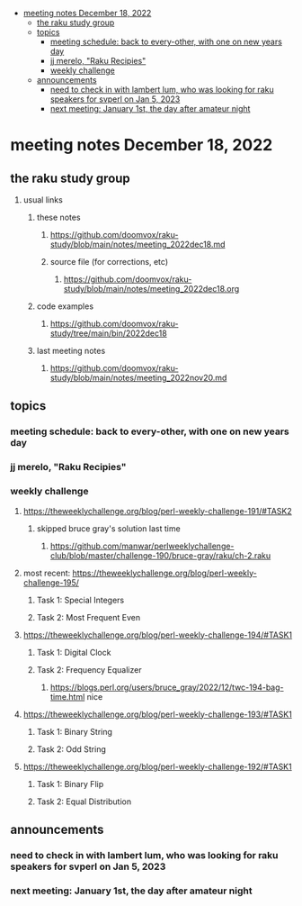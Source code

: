 - [meeting notes December 18, 2022](#org9b4ffe7)
  - [the raku study group](#org6df7973)
  - [topics](#orgf21d8db)
    - [meeting schedule: back to every-other, with one on new years day](#orge917254)
    - [jj merelo, "Raku Recipies"](#orgfd202e7)
    - [weekly challenge](#org00499e1)
  - [announcements](#org0d559a4)
    - [need to check in with lambert lum, who was looking for raku speakers for svperl on Jan 5, 2023](#org65f0848)
    - [next meeting: January 1st, the day after amateur night](#org18ba740)


<a id="org9b4ffe7"></a>

# meeting notes December 18, 2022


<a id="org6df7973"></a>

## the raku study group

1.  usual links

    1.  these notes
    
        1.  <https://github.com/doomvox/raku-study/blob/main/notes/meeting_2022dec18.md>
        
        2.  source file (for corrections, etc)
        
            1.  <https://github.com/doomvox/raku-study/blob/main/notes/meeting_2022dec18.org>
    
    2.  code examples
    
        1.  <https://github.com/doomvox/raku-study/tree/main/bin/2022dec18>
    
    3.  last meeting notes
    
        1.  <https://github.com/doomvox/raku-study/blob/main/notes/meeting_2022nov20.md>


<a id="orgf21d8db"></a>

## topics


<a id="orge917254"></a>

### meeting schedule: back to every-other, with one on new years day


<a id="orgfd202e7"></a>

### jj merelo, "Raku Recipies"


<a id="org00499e1"></a>

### weekly challenge

1.  <https://theweeklychallenge.org/blog/perl-weekly-challenge-191/#TASK2>

    1.  skipped bruce gray's solution last time
    
        1.  <https://github.com/manwar/perlweeklychallenge-club/blob/master/challenge-190/bruce-gray/raku/ch-2.raku>

2.  most recent: <https://theweeklychallenge.org/blog/perl-weekly-challenge-195/>

    1.  Task 1: Special Integers
    
    2.  Task 2: Most Frequent Even

3.  <https://theweeklychallenge.org/blog/perl-weekly-challenge-194/#TASK1>

    1.  Task 1: Digital Clock
    
    2.  Task 2: Frequency Equalizer
    
        1.  <https://blogs.perl.org/users/bruce_gray/2022/12/twc-194-bag-time.html> nice

4.  <https://theweeklychallenge.org/blog/perl-weekly-challenge-193/#TASK1>

    1.  Task 1: Binary String
    
    2.  Task 2: Odd String

5.  <https://theweeklychallenge.org/blog/perl-weekly-challenge-192/#TASK1>

    1.  Task 1: Binary Flip
    
    2.  Task 2: Equal Distribution


<a id="org0d559a4"></a>

## announcements


<a id="org65f0848"></a>

### need to check in with lambert lum, who was looking for raku speakers for svperl on Jan 5, 2023


<a id="org18ba740"></a>

### next meeting: January 1st, the day after amateur night
